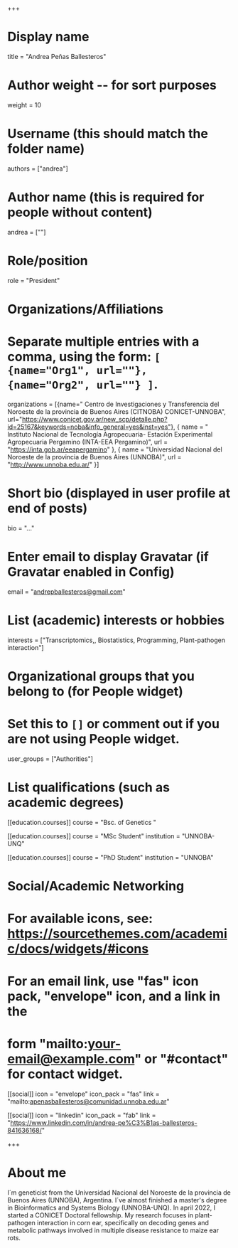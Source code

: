 +++
# Display name
title = "Andrea Peñas Ballesteros"

# Author weight -- for sort purposes
weight = 10

# Username (this should match the folder name)
authors = ["andrea"]

# Author name (this is required for people without content)
andrea = [""]

# Role/position
role = "President"

# Organizations/Affiliations
#   Separate multiple entries with a comma, using the form: `[ {name="Org1", url=""}, {name="Org2", url=""} ]`.
organizations = [{name=" Centro de Investigaciones y Transferencia del Noroeste de la provincia de Buenos Aires (CITNOBA) CONICET-UNNOBA", url="https://www.conicet.gov.ar/new_scp/detalle.php?id=25167&keywords=noba&info_general=yes&inst=yes"}, { name = " Instituto Nacional de Tecnología Agropecuaria- Estación Experimental Agropecuaria Pergamino  (INTA-EEA Pergamino)", url = "https://inta.gob.ar/eeapergamino" }, { name = "Universidad Nacional del Noroeste de la provincia de Buenos Aires (UNNOBA)", url = "http://www.unnoba.edu.ar/" }]

# Short bio (displayed in user profile at end of posts)
bio = "..."

# Enter email to display Gravatar (if Gravatar enabled in Config)
email = "andrepballesteros@gmail.com"

# List (academic) interests or hobbies
interests = ["Transcriptomics,, Biostatistics, Programming, Plant-pathogen interaction"]

# Organizational groups that you belong to (for People widget)
#   Set this to `[]` or comment out if you are not using People widget.
user_groups = ["Authorities"]

# List qualifications (such as academic degrees)
[[education.courses]]
  course = "Bsc. of Genetics "

[[education.courses]]
course = "MSc Student"
institution = "UNNOBA-UNQ"

[[education.courses]]
course = "PhD Student"
institution = "UNNOBA"

# Social/Academic Networking
# For available icons, see: https://sourcethemes.com/academic/docs/widgets/#icons
#   For an email link, use "fas" icon pack, "envelope" icon, and a link in the
#   form "mailto:your-email@example.com" or "#contact" for contact widget.

[[social]]
  icon = "envelope"
  icon_pack = "fas"
  link = "mailto:apenasballesteros@comunidad.unnoba.edu.ar"


[[social]]
  icon = "linkedin"
  icon_pack = "fab"
  link = "https://www.linkedin.com/in/andrea-pe%C3%B1as-ballesteros-841636168/"

+++

# About me 

I´m geneticist from the Universidad Nacional del Noroeste de la provincia de Buenos Aires (UNNOBA), Argentina. I´ve almost finished a master's degree in Bioinformatics and Systems Biology (UNNOBA-UNQ). In april 2022, I started a CONICET Doctoral fellowship. My research focuses in plant-pathogen interaction in corn ear, specifically on decoding genes and metabolic pathways involved in multiple disease resistance to maize ear rots.